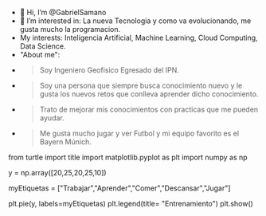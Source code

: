 - 👋 Hi, I’m @GabrielSamano
- 👀 I’m interested in: La nueva Tecnologia y como va evolucionando, me gusta mucho la programacion. 
- My interests: Inteligencia Artificial, Machine Learning, Cloud Computing, Data Science.
- "About me":
- >Soy Ingeniero Geofisico Egresado del IPN.
- >Soy una persona que siempre busca conocimiento nuevo y le gusta los nuevos retos que conlleva aprender dicho conocimiento.
- >Trato de mejorar mis conocimientos con practicas que me pueden ayudar.
- >Me gusta mucho jugar y ver Futbol y mi equipo favorito es el Bayern Múnich.

from turtle import title
import matplotlib.pyplot as plt
import numpy as np

y = np.array([20,25,20,25,10])

myEtiquetas = ["Trabajar","Aprender","Comer","Descansar","Jugar"]

plt.pie(y, labels=myEtiquetas)
plt.legend(title= "Entrenamiento")
plt.show()


<!---
GabrielSamano/GabrielSamano is a ✨ special ✨ repository because its `README.md` (this file) appears on your GitHub profile.
You can click the Preview link to take a look at your changes.
--->
